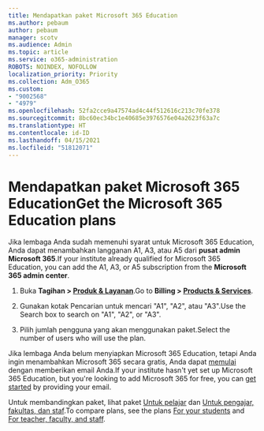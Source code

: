 ```yaml
---
title: Mendapatkan paket Microsoft 365 Education
ms.author: pebaum
author: pebaum
manager: scotv
ms.audience: Admin
ms.topic: article
ms.service: o365-administration
ROBOTS: NOINDEX, NOFOLLOW
localization_priority: Priority
ms.collection: Adm_O365
ms.custom:
- "9002568"
- "4979"
ms.openlocfilehash: 52fa2cce9a47574ad4c44f512616c213c70fe378
ms.sourcegitcommit: 8bc60ec34bc1e40685e3976576e04a2623f63a7c
ms.translationtype: HT
ms.contentlocale: id-ID
ms.lasthandoff: 04/15/2021
ms.locfileid: "51812071"
---
```

# <a name="get-the-microsoft-365-education-plans"></a><span data-ttu-id="fa9a8-102">Mendapatkan paket Microsoft 365 Education</span><span class="sxs-lookup"><span data-stu-id="fa9a8-102">Get the Microsoft 365 Education plans</span></span>

<span data-ttu-id="fa9a8-103">Jika lembaga Anda sudah memenuhi syarat untuk Microsoft 365 Education, Anda dapat menambahkan langganan A1, A3, atau A5 dari **pusat admin Microsoft 365**.</span><span class="sxs-lookup"><span data-stu-id="fa9a8-103">If your institute already qualified for Microsoft 365 Education, you can add the A1, A3, or A5 subscription from the **Microsoft 365 admin center**.</span></span> 

1. <span data-ttu-id="fa9a8-104">Buka **Tagihan > [Produk & Layanan](https://go.microsoft.com/fwlink/p/?linkid=868433)**.</span><span class="sxs-lookup"><span data-stu-id="fa9a8-104">Go to **Billing > [Products & Services](https://go.microsoft.com/fwlink/p/?linkid=868433)**.</span></span>

2. <span data-ttu-id="fa9a8-105">Gunakan kotak Pencarian untuk mencari "A1", "A2", atau "A3".</span><span class="sxs-lookup"><span data-stu-id="fa9a8-105">Use the Search box to search on "A1", "A2", or "A3".</span></span>

3. <span data-ttu-id="fa9a8-106">Pilih jumlah pengguna yang akan menggunakan paket.</span><span class="sxs-lookup"><span data-stu-id="fa9a8-106">Select the number of users who will use the plan.</span></span>

<span data-ttu-id="fa9a8-107">Jika lembaga Anda belum menyiapkan Microsoft 365 Education, tetapi Anda ingin menambahkan Microsoft 365 secara gratis, Anda dapat [memulai](https://www.microsoft.com/education/products/office) dengan memberikan email Anda.</span><span class="sxs-lookup"><span data-stu-id="fa9a8-107">If your institute hasn't yet set up Microsoft 365 Education, but you're looking to add Microsoft 365 for free, you can [get started](https://www.microsoft.com/education/products/office) by providing your email.</span></span>

 <span data-ttu-id="fa9a8-108">Untuk membandingkan paket, lihat paket [Untuk pelajar](https://www.microsoft.com/microsoft-365/academic/compare-office-365-education-plans?activetab=tab:primaryr1) dan [Untuk pengajar, fakultas, dan staf](https://www.microsoft.com/microsoft-365/academic/compare-office-365-education-plans?activetab=tab:primaryr2).</span><span class="sxs-lookup"><span data-stu-id="fa9a8-108">To compare plans, see the plans [For your students](https://www.microsoft.com/microsoft-365/academic/compare-office-365-education-plans?activetab=tab:primaryr1) and [For teacher, faculty, and staff](https://www.microsoft.com/microsoft-365/academic/compare-office-365-education-plans?activetab=tab:primaryr2).</span></span>
